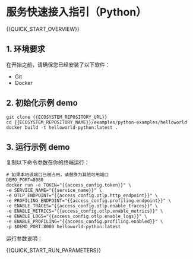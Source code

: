 # 服务快速接入指引（Python）

{{QUICK_START_OVERVIEW}}

## 1. 环境要求

在开始之前，请确保您已经安装了以下软件：
* Git
* Docker


## 2. 初始化示例 demo

```shell
git clone {{ECOSYSTEM_REPOSITORY_URL}}
cd {{ECOSYSTEM_REPOSITORY_NAME}}/examples/python-examples/helloworld
docker build -t helloworld-python:latest .
```


## 3. 运行示例 demo

复制以下命令参数在你的终端运行：

```shell
# 如果本地该端口已被占用，请替换为其他可用端口
DEMO_PORT=8080
docker run -e TOKEN="{{access_config.token}}" \
-e SERVICE_NAME="{{service_name}}" \
-e OTLP_ENDPOINT="{{access_config.otlp.http_endpoint}}" \
-e PROFILING_ENDPOINT="{{access_config.profiling.endpoint}}" \
-e ENABLE_TRACES="{{access_config.otlp.enable_traces}}" \
-e ENABLE_METRICS="{{access_config.otlp.enable_metrics}}" \
-e ENABLE_LOGS="{{access_config.otlp.enable_logs}}" \
-e ENABLE_PROFILING="{{access_config.profiling.enabled}}" \
-p $DEMO_PORT:8080 helloworld-python:latest
```

运行参数说明：

{{QUICK_START_RUN_PARAMETERS}}
